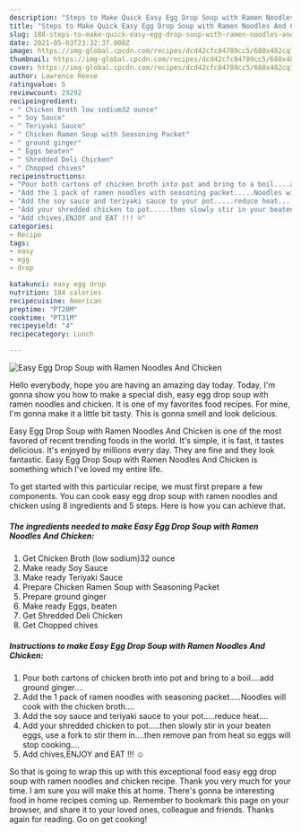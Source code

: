 ```yaml
---
description: "Steps to Make Quick Easy Egg Drop Soup with Ramen Noodles And Chicken"
title: "Steps to Make Quick Easy Egg Drop Soup with Ramen Noodles And Chicken"
slug: 188-steps-to-make-quick-easy-egg-drop-soup-with-ramen-noodles-and-chicken
date: 2021-05-03T23:32:37.008Z
image: https://img-global.cpcdn.com/recipes/dcd42cfc84789cc5/680x482cq70/easy-egg-drop-soup-with-ramen-noodles-and-chicken-recipe-main-photo.jpg
thumbnail: https://img-global.cpcdn.com/recipes/dcd42cfc84789cc5/680x482cq70/easy-egg-drop-soup-with-ramen-noodles-and-chicken-recipe-main-photo.jpg
cover: https://img-global.cpcdn.com/recipes/dcd42cfc84789cc5/680x482cq70/easy-egg-drop-soup-with-ramen-noodles-and-chicken-recipe-main-photo.jpg
author: Lawrence Reese
ratingvalue: 5
reviewcount: 29292
recipeingredient:
- " Chicken Broth low sodium32 ounce"
- " Soy Sauce"
- " Teriyaki Sauce"
- " Chicken Ramen Soup with Seasoning Packet"
- " ground ginger"
- " Eggs beaten"
- " Shredded Deli Chicken"
- " Chopped chives"
recipeinstructions:
- "Pour both cartons of chicken broth into pot and bring to a boil....add ground ginger...."
- "Add the 1 pack of ramen noodles with seasoning packet.....Noodles will cook with the chicken broth...."
- "Add the soy sauce and teriyaki sauce to your pot.....reduce heat...."
- "Add your shredded chicken to pot.....then slowly stir in your beaten eggs, use a fork to stir them in....then remove pan from heat so eggs will stop cooking...."
- "Add chives,ENJOY and EAT !!! ☺️"
categories:
- Recipe
tags:
- easy
- egg
- drop

katakunci: easy egg drop 
nutrition: 184 calories
recipecuisine: American
preptime: "PT20M"
cooktime: "PT31M"
recipeyield: "4"
recipecategory: Lunch

---
```



![Easy Egg Drop Soup with Ramen Noodles And Chicken](https://img-global.cpcdn.com/recipes/dcd42cfc84789cc5/680x482cq70/easy-egg-drop-soup-with-ramen-noodles-and-chicken-recipe-main-photo.jpg)

Hello everybody, hope you are having an amazing day today. Today, I'm gonna show you how to make a special dish, easy egg drop soup with ramen noodles and chicken. It is one of my favorites food recipes. For mine, I'm gonna make it a little bit tasty. This is gonna smell and look delicious.

Easy Egg Drop Soup with Ramen Noodles And Chicken is one of the most favored of recent trending foods in the world. It's simple, it is fast, it tastes delicious. It's enjoyed by millions every day. They are fine and they look fantastic. Easy Egg Drop Soup with Ramen Noodles And Chicken is something which I've loved my entire life.




To get started with this particular recipe, we must first prepare a few components. You can cook easy egg drop soup with ramen noodles and chicken using 8 ingredients and 5 steps. Here is how you can achieve that.

<!--inarticleads1-->

##### The ingredients needed to make Easy Egg Drop Soup with Ramen Noodles And Chicken:

1. Get  Chicken Broth (low sodium)32 ounce
1. Make ready  Soy Sauce
1. Make ready  Teriyaki Sauce
1. Prepare  Chicken Ramen Soup with Seasoning Packet
1. Prepare  ground ginger
1. Make ready  Eggs, beaten
1. Get  Shredded Deli Chicken
1. Get  Chopped chives




<!--inarticleads2-->

##### Instructions to make Easy Egg Drop Soup with Ramen Noodles And Chicken:

1. Pour both cartons of chicken broth into pot and bring to a boil....add ground ginger....
1. Add the 1 pack of ramen noodles with seasoning packet.....Noodles will cook with the chicken broth....
1. Add the soy sauce and teriyaki sauce to your pot.....reduce heat....
1. Add your shredded chicken to pot.....then slowly stir in your beaten eggs, use a fork to stir them in....then remove pan from heat so eggs will stop cooking....
1. Add chives,ENJOY and EAT !!! ☺️




So that is going to wrap this up with this exceptional food easy egg drop soup with ramen noodles and chicken recipe. Thank you very much for your time. I am sure you will make this at home. There's gonna be interesting food in home recipes coming up. Remember to bookmark this page on your browser, and share it to your loved ones, colleague and friends. Thanks again for reading. Go on get cooking!
